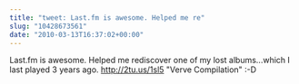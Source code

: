 ```yaml
---
title: "tweet: Last.fm is awesome. Helped me re"
slug: "10428673561"
date: "2010-03-13T16:37:02+00:00"
---
```

Last.fm is awesome. Helped me rediscover one of my lost albums...which I last played 3 years ago. http://2tu.us/1sl5 "Verve Compilation" :-D